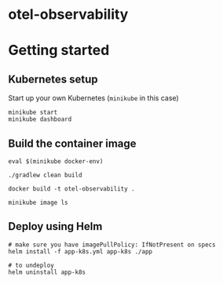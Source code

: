 # otel-observability

# Getting started

## Kubernetes setup

Start up your own Kubernetes (`minikube` in this case)

```shell
minikube start
minikube dashboard
```

## Build the container image

```shell
eval $(minikube docker-env)

./gradlew clean build

docker build -t otel-observability .

minikube image ls
```

## Deploy using Helm

```shell
# make sure you have imagePullPolicy: IfNotPresent on specs
helm install -f app-k8s.yml app-k8s ./app

# to undeploy
helm uninstall app-k8s
```
